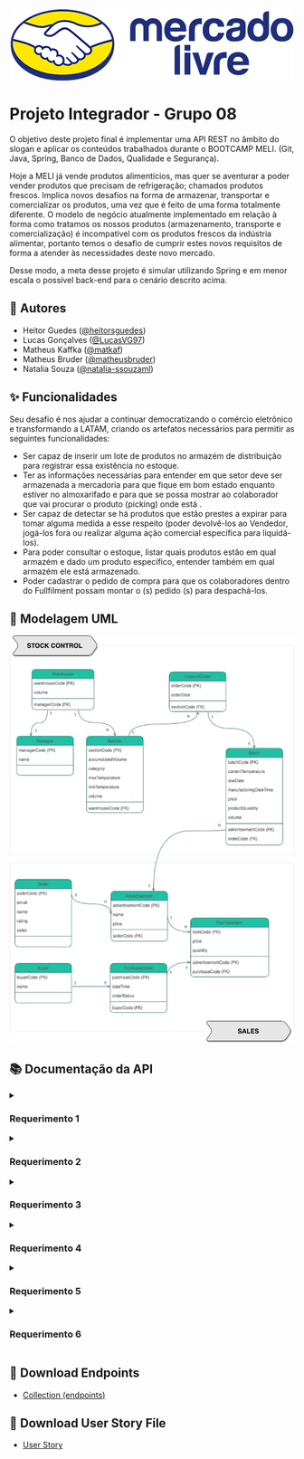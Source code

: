 
<div align="center">
  <img src="src/main/resources/images/meli.png" alt="logo meli"/>
</div>


# Projeto Integrador - Grupo 08

O objetivo deste projeto final é implementar uma API REST no âmbito do slogan e aplicar os conteúdos trabalhados durante o BOOTCAMP MELI. (Git, Java, Spring, Banco de Dados, Qualidade e Segurança).

Hoje a MELI já vende produtos alimentícios, mas quer se aventurar a poder vender produtos que precisam de refrigeração; chamados produtos frescos. Implica novos desafios na forma de armazenar, transportar e comercializar os produtos, uma vez que é feito de uma forma totalmente diferente. O modelo de negócio atualmente implementado em relação à forma como tratamos os nossos produtos (armazenamento, transporte e comercialização) é incompatível com os produtos frescos da indústria alimentar, portanto temos o desafio de cumprir estes novos requisitos de forma a atender às necessidades deste novo mercado.

Desse modo, a meta desse projeto é simular utilizando Spring e em menor escala o possível back-end para o cenário descrito acima.


## :busts_in_silhouette: Autores

- Heitor Guedes ([@heitorsguedes](https://www.github.com/heitorsguedes))
- Lucas Gonçalves ([@LucasVG97](https://www.github.com/LucasVG97))
- Matheus Kaffka ([@matkaf](https://www.github.com/matkaf))
- Matheus Bruder ([@matheusbruder](https://www.github.com/matheusbruder))
- Natalia Souza ([@natalia-ssouzaml](https://www.github.com/natalia-ssouzaml))

## :sparkles: Funcionalidades

Seu desafio é nos ajudar a continuar democratizando o comércio eletrônico e transformando
a LATAM, criando os artefatos necessários para permitir as seguintes funcionalidades:

- Ser capaz de inserir um lote de produtos no armazém de distribuição para registrar essa existência no estoque.
- Ter as informações necessárias para entender em que setor deve ser armazenada a mercadoria para que fique em bom estado enquanto estiver no almoxarifado e para que se possa mostrar ao colaborador que vai procurar o produto (picking) onde está .
- Ser capaz de detectar se há produtos que estão prestes a expirar para tomar alguma medida a esse respeito (poder devolvê-los ao Vendedor, jogá-los fora ou realizar alguma ação comercial específica para liquidá-los).
- Para poder consultar o estoque, listar quais produtos estão em qual armazém e dado um produto específico, entender também em qual armazém ele está armazenado.
- Poder cadastrar o pedido de compra para que os colaboradores dentro do Fullfilment possam montar o (s) pedido (s) para despachá-los.


## :pencil: Modelagem UML

![Modelagem UML](src/main/resources/images/modelagem.jpeg)


## :books: Documentação da API

<details>
    <summary><h3> Requerimento 1</h3></summary>

#### Create Inbound Order

```http
  POST localhost:8080/api/v1/fresh-products/inboundorder
```

###### **@RequestBody**

```json
{
  "sectionCode": 2,
  "warehouseCode": 1,
  "batchStock": [
    {
      "advertisementCode": 1,
      "currentTemperature": -20.0,
      "productQuantity": 54,
      "manufacturingDateTime": "2022-11-18T15:35:00",
      "volume": 10,
      "dueDate": "2023-01-25",
      "price": 30.0
    },
    {
      "advertisementCode": 2,
      "currentTemperature": -20.0,
      "productQuantity": 99,
      "manufacturingDateTime": "2022-11-18T15:35:00",
      "volume": 5,
      "dueDate": "2023-01-25",
      "price": 45.0
    }
  ]
}
```

#### Update Inbound Order

```http
  PUT localhost:8080/api/v1/fresh-products/inboundorder
```

###### **@RequestBody**

```json
{
  "sectionCode": 2,
  "warehouseCode": 1,
  "orderCode": 12,
  "batchStock": [
    {
      "batchCode": 15,
      "advertisementCode": 1,
      "currentTemperature": -20.0,
      "productQuantity": 40,
      "manufacturingDateTime": "2022-11-01T21:34:56",
      "volume": 10,
      "dueDate": "2023-01-27",
      "price": 60.0
    },
    {
      "batchCode": 16,
      "advertisementCode": 2,
      "currentTemperature": -20.0,
      "productQuantity": 60,
      "manufacturingDateTime": "2022-11-01T21:40:27",
      "volume": 15,
      "dueDate": "2023-01-27",
      "price": 200.0
    }
  ]
}
```

</details>

<details>
    <summary><h3> Requerimento 2</h3></summary>


#### List All Advertisements

```http
  GET localhost:8080/api/v1/fresh-products/
```


#### List All Advertisements by Category

```http
  GET localhost:8080/api/v1/fresh-products/list/${category}
```
| Parâmetro  | Tipo     | Descrição                                                                      |
|:-----------|:---------|:-------------------------------------------------------------------------------|
| `category` | `string` | **Obrigatório**. A categoria que você quer: *Refrigerado, Fresco ou Congelado* |


#### Create Purchase Order

```http
  POST localhost:8080/api/v1/fresh-products/orders
```

###### **@RequestBody**

```json
{
  "buyerCode": 1,
  "purchaseItems": [
    {
      "advertisementCode": 1,
      "quantity": 50
    },
    {
      "advertisementCode": 2,
      "quantity": 10
    }
  ]
}
```

#### List Advertisements by Purchase

```http
  GET localhost:8080/api/v1/fresh-products/orders/${purchaseCode}
```
| Parâmetro      | Tipo  | Descrição                                                  |
|:---------------|:------|:-----------------------------------------------------------|
| `purchaseCode` | `int` | **Obrigatório**. O código da ordem de compra que você quer |


#### Change Purchase Order Status

```http
  PUT localhost:8080/api/v1/fresh-products/orders/${purchaseCode}
```
| Parâmetro      | Tipo  | Descrição                                                            |
|:---------------|:------|:---------------------------------------------------------------------|
| `purchaseCode` | `int` | **Obrigatório**. O código da ordem de compra que você quer finalizar |

</details>

<details>
    <summary><h3> Requerimento 3</h3></summary>

#### List Advertisements by Batch

```http
  GET localhost:8080/api/v1/fresh-products/list/advertisement?advertisement=${advertisementCode}&order=${orderParam}
```
| Parâmetro       | Tipo     | Descrição                                                                                                         |
|:----------------|:---------|:------------------------------------------------------------------------------------------------------------------|
| `advertisement` | `int`    | **Obrigatório**. O código do anúncio que você quer                                                                |
| `order`         | `string` | **Opcional**. O tipo de ordenação que deseja aplicar: *V = Data validade ou Q = Quantidade ou L = Número do Lote* |

</details>

<details>
    <summary><h3> Requerimento 4</h3></summary>


#### Count Advertisement By Warehouse

```http
  GET localhost:8080/api/v1/fresh-products/list/warehouse?advertisement=${advertisementCode}
```
| Parâmetro       | Tipo  | Descrição                                          |
|:----------------|:------|:---------------------------------------------------|
| `advertisement` | `int` | **Obrigatório**. O código do anúncio que você quer |

</details>

<details>
    <summary><h3> Requerimento 5</h3></summary>

#### Find All Batch By Sector And DueDate

```http
  GET localhost:8080/api/v1/fresh-products/due-date?days=${numberDays}&section=${sectionCode}
```
| Parâmetro    | Tipo  | Descrição                                                     |
|:-------------|:------|:--------------------------------------------------------------|
| `numberDays` | `int` | **Obrigatório**. O número de dias que você quer fazer a busca |
| `section`    | `int` | **Obrigatório**. O código da seção que você quer              |


#### Find All Batch By Category And DueDate

```http
  GET localhost:8080/api/v1/fresh-products/due-date/list?days=${numberDays}&category=${category}&order=${orderParam}
```
| Parâmetro    | Tipo     | Descrição                                                                                      |
|:-------------|:---------|:-----------------------------------------------------------------------------------------------|
| `numberDays` | `int`    | **Obrigatório**. O número de dias que você quer fazer a busca                                  |
| `category`   | `string` | **Obrigatório**. A categoria que você quer: *Refrigerado, Fresco ou Congelado*                 |
| `order`      | `string` | **Opcional**. O tipo de ordenação que deseja aplicar: *asc = ascendente ou desc = descendente* |

</details>

<details>
    <summary><h3> Requerimento 6</h3></summary>


#### Find All Sellers

```http
  GET localhost:8080/api/v1/fresh-products/seller
```


#### Find Seller By Seller Code

```http
  GET localhost:8080/api/v1/fresh-products/seller/{sellerCode}
```


#### Find All Sellers by Rating Ordered By sales

```http
  GET localhost:8080/api/v1/fresh-products/seller/sales/sales?rating={rating}&page={page}&size={size}&order={order}
```
| Parâmetro | Tipo     | Descrição                                                                                      |
|:----------|:---------|:-----------------------------------------------------------------------------------------------|
| `rating`  | `string` | **Obrigatório**. O nível do vendedor: *unrated, beginner, average, trusted*                    |
| `page`    | `int`    | **Opcional**. O número da página que deseja iniciar                                            |
| `size`    | `int`    | **Opcional**. O número de vendedores que deseja ver por página                                 |
| `size`    | `string` | **Opcional**. O tipo de ordenação que deseja aplicar: *asc = ascendente ou desc = descendente* |


#### Create New Seller

```http
  POST localhost:8080/api/v1/fresh-products/seller
```

###### **@RequestBody**

```json
{
  "name": "Mauri",
  "email": "mauri@email.com"
}
```

#### Update Seller

```http
  PUT localhost:8080/api/v1/fresh-products/seller/{sellerCode}
```

###### **@RequestBody**

```json
{
  "name": "Lucas",
  "email": "lucas_seller@email.com"
}
```

</details>


## :file_folder: Download Endpoints

- [Collection (endpoints)](src/main/resources/projeto-integrador.postman_collection.json)

## :file_folder: Download User Story File

- [User Story](src/main/resources/Requisito-6.pdf)